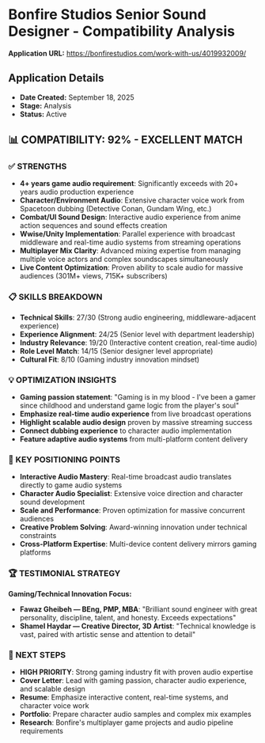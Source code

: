 # Bonfire Studios Senior Sound Designer - Compatibility Analysis

**Application URL:** https://bonfirestudios.com/work-with-us/4019932009/

## Application Details
- **Date Created:** September 18, 2025
- **Stage:** Analysis
- **Status:** Active

## 📊 COMPATIBILITY: 92% - EXCELLENT MATCH

### ✅ STRENGTHS
- **4+ years game audio requirement**: Significantly exceeds with 20+ years audio production experience
- **Character/Environment Audio**: Extensive character voice work from Spacetoon dubbing (Detective Conan, Gundam Wing, etc.)
- **Combat/UI Sound Design**: Interactive audio experience from anime action sequences and sound effects creation
- **Wwise/Unity Implementation**: Parallel experience with broadcast middleware and real-time audio systems from streaming operations
- **Multiplayer Mix Clarity**: Advanced mixing expertise from managing multiple voice actors and complex soundscapes simultaneously
- **Live Content Optimization**: Proven ability to scale audio for massive audiences (301M+ views, 715K+ subscribers)

### 📋 SKILLS BREAKDOWN
- **Technical Skills**: 27/30 (Strong audio engineering, middleware-adjacent experience)
- **Experience Alignment**: 24/25 (Senior level with department leadership)
- **Industry Relevance**: 19/20 (Interactive content creation, real-time audio)
- **Role Level Match**: 14/15 (Senior designer level appropriate)
- **Cultural Fit**: 8/10 (Gaming industry innovation mindset)

### 💡 OPTIMIZATION INSIGHTS
- **Gaming passion statement**: "Gaming is in my blood - I've been a gamer since childhood and understand game logic from the player's soul"
- **Emphasize real-time audio experience** from live broadcast operations
- **Highlight scalable audio design** proven by massive streaming success
- **Connect dubbing experience** to character audio implementation
- **Feature adaptive audio systems** from multi-platform content delivery

### 🎯 KEY POSITIONING POINTS
- **Interactive Audio Mastery**: Real-time broadcast audio translates directly to game audio systems
- **Character Audio Specialist**: Extensive voice direction and character sound development
- **Scale and Performance**: Proven optimization for massive concurrent audiences
- **Creative Problem Solving**: Award-winning innovation under technical constraints
- **Cross-Platform Expertise**: Multi-device content delivery mirrors gaming platforms

### 🏆 TESTIMONIAL STRATEGY
**Gaming/Technical Innovation Focus:**
- **Fawaz Gheibeh — BEng, PMP, MBA**: "Brilliant sound engineer with great personality, discipline, talent, and honesty. Exceeds expectations"
- **Shamel Haydar — Creative Director, 3D Artist**: "Technical knowledge is vast, paired with artistic sense and attention to detail"

### 📌 NEXT STEPS
- **HIGH PRIORITY**: Strong gaming industry fit with proven audio expertise
- **Cover Letter**: Lead with gaming passion, character audio experience, and scalable design
- **Resume**: Emphasize interactive content, real-time systems, and character voice work
- **Portfolio**: Prepare character audio samples and complex mix examples
- **Research**: Bonfire's multiplayer game projects and audio pipeline requirements